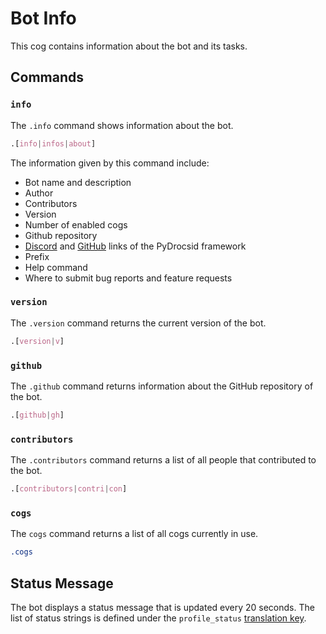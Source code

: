 # Bot Info

This cog contains information about the bot and its tasks.

## Commands

### `info`
The `.info` command shows information about the bot.
```css
.[info|infos|about]
```

The information given by this command include:

- Bot name and description
- Author
- Contributors
- Version
- Number of enabled cogs
- Github repository
- [Discord](https://discord.pydrocsid.ml/) and [GitHub](https://github.com/PyDrocsid) links of the PyDrocsid framework
- Prefix
- Help command
- Where to submit bug reports and feature requests


### `version`
The `.version` command returns the current version of the bot.
```css
.[version|v]
```


### `github`
The `.github` command returns information about the GitHub repository of the bot.

```css
.[github|gh]
```


### `contributors`
The `.contributors` command returns a list of all people that contributed to the bot.
```css
.[contributors|contri|con]
```


### `cogs`
The `cogs` command returns a list of all cogs currently in use.
```css
.cogs
```


## Status Message
The bot displays a status message that is updated every 20 seconds. The list of status strings is defined under the `profile_status` [translation key](https://docs.pydrocsid.ml/library/translations/).
